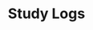 ---
layout: list
type: category
title: Study Logs
slug: studylogs
sidebar: true
order: 4
description: >
  Material that I am learning.
---